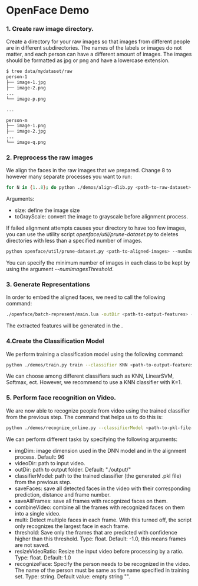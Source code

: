 # OpenFace Demo

### 1. Create raw image directory.
Create a directory for your raw images so that images from different people are in different subdirectories. The names of the labels or images do not matter, and each person can have a different amount of images. The images should be formatted as jpg or png and have a lowercase extension.

```sh
$ tree data/mydataset/raw
person-1
├── image-1.jpg
├── image-2.png
...
└── image-p.png

...

person-m
├── image-1.png
├── image-2.jpg
...
└── image-q.png
```

### 2. Preprocess the raw images
We align the faces in the raw images that we prepared. Change 8 to however many separate processes you want to run: 

```sh
for N in {1..8}; do python ./demos/align-dlib.py <path-to-raw-dataset> align outerEyesAndNose <path-to-aligned-images> --size 96 --toGrayScale & done
```

Arguments:

- size: define the image size
- toGrayScale: convert the image to grayscale before alignment process.

If failed alignment attempts causes your directory to have too few images, you can use the utility script _openface/util/prune-dataset.py_ to deletes directories with less than a specified number of images.

```sh
python openface/util/prune-dataset.py <path-to-aligned-images> --numImagesThreshold 1
```

You can specify the minimum number of images in each class to be kept by using the argument _--numImagesThreshold_.

### 3. Generate Representations
In order to embed the aligned faces, we need to call the following command:

```sh
./openface/batch-represent/main.lua -outDir <path-to-output-features> -data <path-to-aligned-images>
```

The extracted features will be generated in the _<path-to-output-features>_.

### 4.Create the Classification Model
We perform training a classification model using the following command:
```sh
python ./demos/train.py train --classifier KNN <path-to-output-features>
```
We can choose among different classifiers such as KNN, LinearSVM, Softmax, ect. However, we recommend to use a KNN classifier with K=1.

### 5. Perform face recognition on Video.

We are now able to recognize people from video using the trained classifier from the previous step. The command that helps us to do this is:
```sh
python ./demos/recognize_online.py --classifierModel <path-to-pkl-file-in-features-directory> --multi --videoDir <path-to-video> --saveFaces --saveAllFrames --recognizeFace <person-name>
```
We can perform different tasks by specifying the following arguments:

- imgDim: image dimension used in the DNN model and in the alignment process. Default: 96
- videoDir: path to input video.
- outDir: path to output folder. Default: "./output/"
- classifierModel: path to the trained classifier (the generated .pkl file) from the previous step.
- saveFaces: save all detected faces in the video with their corresponding prediction, distance and frame number.
- saveAllFrames: save all frames with recognized faces on them.
- combineVideo: combine all the frames with recognized faces on them into a single video.
- multi: Detect multiple faces in each frame. With this turned off, the script only recognizes the largest face in each frame.
- threshold: Save only the frames that are predicted with confidence higher than this threshold. Type: float. Default: -1.0, this means frames are not saved.
- resizeVideoRatio: Resize the input video before processing by a ratio. Type: float. Default: 1.0
- recognizeFace: Specify the person needs to be recognized in the video. The name of the person must be same as the name specified in training set. Type: string. Default value: empty string "".
